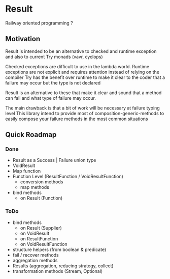 # Result
Railway oriented programming ?

## Motivation

Result is intended to be an alternative to checked and runtime exception and also to current Try monads (vavr, cyclops)

Checked exceptions are difficult to use in the lambda world.
Runtime exceptions are not explicit and requires attention instead of relying on the compiler
Try has the benefit over runtime to make it clear to the coder that a failure may occur but the type is not declared

Result is an alternative to these that make it clear and sound that a method can fail and what type of failure may occur.

The main drawback is that a bit of work will be necessary at failure typing level
This library intend to provide most of composition-generic-methods to easily compose your failure methods in the most common situations

## Quick Roadmap

### Done

- Result as a Success | Failure union type
- VoidResult
- Map function
- Function Level (ResultFunction / VoidResultFunction) 
  - conversion methods
  - map methods
- bind methods
  - on Result (Function)
  
### ToDo

- bind methods
  - on Result (Supplier)
  - on VoidResult
  - on ResultFunction
  - on VoidResultFunction
- structure helpers (from boolean & predicate)
- fail / recover methods
- aggregation methods
- Results (aggregation, reducing strategy, collect)
- transformation methods (Stream, Optional)